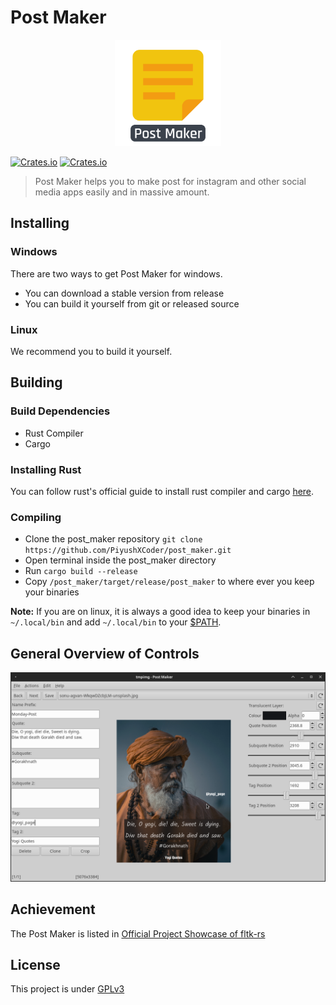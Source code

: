 # Post Maker

<p align="center">
    <img alt="actix-web-grants" src="./assets/icon_with_text.svg" width="170">
</p>

[![Crates.io](https://img.shields.io/crates/v/post_maker?color=%23069060&style=for-the-badge)](https://crates.io/crates/post_maker)
[![Crates.io](https://img.shields.io/crates/l/post_maker?style=for-the-badge)](https://spdx.org/licenses/GPL-3.0-only.html)

> Post Maker helps you to make post for instagram and other social media apps easily and in massive amount. 

## Installing

### Windows

There are two ways to get Post Maker for windows.

* You can download a stable version from release
* You can build it yourself from git or released source

### Linux

We recommend you to build it yourself.

## Building

### Build Dependencies

* Rust Compiler
* Cargo

### Installing Rust

You can follow rust's official guide to install rust compiler and cargo [here](https://www.rust-lang.org/tools/install).

### Compiling

* Clone the post_maker repository `git clone https://github.com/PiyushXCoder/post_maker.git`
* Open terminal inside the post_maker directory
* Run `cargo build --release`
* Copy `/post_maker/target/release/post_maker` to where ever you keep your binaries

**Note:** If you are on linux, it is always a good idea to keep your binaries in `~/.local/bin` and add `~/.local/bin` to your [$PATH](https://www.redhat.com/sysadmin/linux-environment-variableshttps:/).

## General Overview of Controls

![](assets/Screenshot_2022-08-19_13-48-49.png)

## Achievement
The Post Maker is listed in [Official Project Showcase of fltk-rs](https://github.com/fltk-rs/fltk-rs/issues/418)

## License

This project is under [GPLv3](LICENSE)
